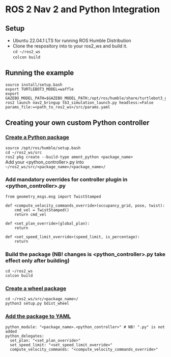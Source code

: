 # ROS 2 Nav 2 and Python Integration

## Setup
* Ubuntu 22.04.1 LTS for running ROS Humble Distribution
* Clone the respository into to your ros2_ws and build it. <br/>
```cd ~/ros2_ws```<br/>
```colcon build```<br/>

## Running the example
```
source install/setup.bash
export TURTLEBOT3_MODEL=waffle
export GAZEBO_MODEL_PATH=$GAZEBO_MODEL_PATH:/opt/ros/humble/share/turtlebot3_gazebo/models
ros2 launch nav2_bringup tb3_simulation_launch.py headless:=False params_file:=<path_to_ros2_ws>/src/params.yaml 
```

## Creating your own custom Python controller
### [Create a Python package](https://docs.ros.org/en/foxy/Tutorials/Beginner-Client-Libraries/Creating-Your-First-ROS2-Package.html)
```source /opt/ros/humble/setup.bash```<br/>
```cd ~/ros2_ws/src```<br/>
```ros2 pkg create --build-type ament_python <package_name>```<br/>
Add your <python_controller>.py into ```~/ros2_ws/src/<package_name>/<package_name>/```<br/>

### Add mandatory overrides for controller plugin in <python_controller>.py
```
from geometry_msgs.msg import TwistStamped

def <compute_velocity_commands_override>(occupancy_grid, pose, twist):
    cmd_vel = TwistStamped()
    return cmd_vel

def <set_plan_override>(global_plan):
    return

def <set_speed_limit_override>(speed_limit, is_percentage):
    return
```

### Build the package (NB! changes is <python_controller>.py take effect only after building)
```cd ~/ros2_ws```<br/>
```colcon build```<br/>

### [Create a wheel package](https://datacadamia.com/lang/python/shipping/wheel)
```cd ~/ros2_ws/src/<package_name>/```<br/>
```python3 setup.py bdist_wheel```<br/>

### [Add the package to YAML](https://github.com/DanelLepp/ros_cppy/blob/main/src/params.yaml)
```
python_module: "<package_name>.<python_controller>" # NB! ".py" is not added
python_delegates:
  set_plan: "<set_plan_override>"
  set_speed_limit: "<set_speed_limit_override>"
  compute_velocity_commands: "<compute_velocity_commands_override>"
```
